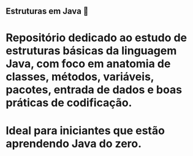 ## Estruturas em Java 🚀

# Repositório dedicado ao estudo de estruturas básicas da linguagem Java, com foco em anatomia de classes, métodos, variáveis, pacotes, entrada de dados e boas práticas de codificação.

# Ideal para iniciantes que estão aprendendo Java do zero.